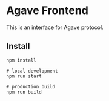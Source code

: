# Agave Frontend
This is an interface for Agave protocol.
## Install
```
npm install

# local development
npm run start

# production build
npm run build
```




